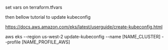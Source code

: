 set vars on terraform.tfvars

then bellow tutorial to update kubeconfig

https://docs.aws.amazon.com/eks/latest/userguide/create-kubeconfig.html

aws eks --region us-west-2 update-kubeconfig --name [NAME_CLUSTER] --profile [NAME_PROFILE_AWS]
